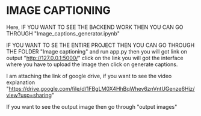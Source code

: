 # IMAGE CAPTIONING

Here, IF YOU WANT TO SEE THE BACKEND WORK THEN YOU CAN GO THROUGH "Image_captions_generator.ipynb"

IF YOU WANT TO SE THE ENTIRE PROJECT THEN YOU CAN GO THROUGH THE FOLDER "Image captioning" and run app.py then you will got link on output "http://127.0.0.1:5000/" click on the link you will got the interface where you have to upload the image then click on generate captions.

I am attaching the link of google drive, if you want to see the video explanation "https://drive.google.com/file/d/1FBgLM0X4HhBqWhev6znVntUGenze6Hjz/view?usp=sharing"


If you want to see the output image then go through "output images"
